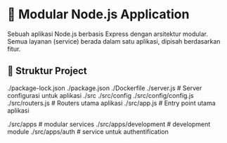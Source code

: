 # 🧩 Modular Node.js Application

Sebuah aplikasi Node.js berbasis Express dengan arsitektur modular. Semua layanan (service) berada dalam satu aplikasi, dipisah berdasarkan fitur.

## 📁 Struktur Project
./package-lock.json
./package.json
./Dockerfile
./server.js # Server configurasi untuk aplikasi
./src
./src/config
./src/config/config.js
./src/routers.js # Routers utama aplikasi
./src/app.js # Entry point utama aplikasi

./src/apps # modular services
./src/apps/development # development module
./src/apps/auth # service untuk authentification